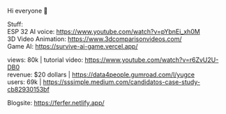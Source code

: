 Hi everyone 👋

Stuff:  
ESP 32 AI voice: https://www.youtube.com/watch?v=pYbnEi_xh0M   
3D Video Animation: https://www.3dcomparisonvideos.com/   
Game AI: https://survive-ai-game.vercel.app/  

views: 80k | tutorial video: https://www.youtube.com/watch?v=r6ZvU2U-DB0   
revenue: $20 dollars  | https://data4people.gumroad.com/l/yugce  
users: 69k | https://sssimple.medium.com/candidatos-case-study-cb82930153bf  




Blogsite:
https://ferfer.netlify.app/
